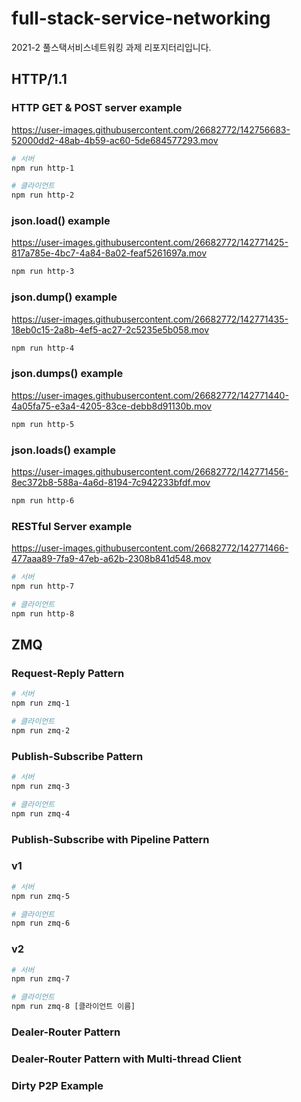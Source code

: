 # full-stack-service-networking

2021-2 풀스택서비스네트워킹 과제 리포지터리입니다.

## HTTP/1.1

### HTTP GET & POST server example

<https://user-images.githubusercontent.com/26682772/142756683-52000dd2-48ab-4b59-ac60-5de684577293.mov>

```bash
# 서버
npm run http-1

# 클라이언트
npm run http-2
```

### json.load() example

<https://user-images.githubusercontent.com/26682772/142771425-817a785e-4bc7-4a84-8a02-feaf5261697a.mov>

```bash
npm run http-3
```

### json.dump() example

<https://user-images.githubusercontent.com/26682772/142771435-18eb0c15-2a8b-4ef5-ac27-2c5235e5b058.mov>

```bash
npm run http-4
```

### json.dumps() example

<https://user-images.githubusercontent.com/26682772/142771440-4a05fa75-e3a4-4205-83ce-debb8d91130b.mov>

```bash
npm run http-5
```

### json.loads() example

<https://user-images.githubusercontent.com/26682772/142771456-8ec372b8-588a-4a6d-8194-7c942233bfdf.mov>

```bash
npm run http-6
```

### RESTful Server example

<https://user-images.githubusercontent.com/26682772/142771466-477aaa89-7fa9-47eb-a62b-2308b841d548.mov>

```bash
# 서버
npm run http-7

# 클라이언트
npm run http-8
```

## ZMQ

### Request-Reply Pattern

<!-- Program 7 -->

```bash
# 서버
npm run zmq-1

# 클라이언트
npm run zmq-2
```

### Publish-Subscribe Pattern

<!-- Program 8 -->

```bash
# 서버
npm run zmq-3

# 클라이언트
npm run zmq-4
```

### Publish-Subscribe with Pipeline Pattern

### v1

<!-- Program 9 -->

```bash
# 서버
npm run zmq-5

# 클라이언트
npm run zmq-6
```

### v2

```bash
# 서버
npm run zmq-7

# 클라이언트
npm run zmq-8 [클라이언트 이름]
```

### Dealer-Router Pattern

### Dealer-Router Pattern with Multi-thread Client

### Dirty P2P Example
